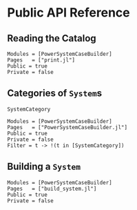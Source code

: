 # Public API Reference

## Reading the Catalog

```@autodocs
Modules = [PowerSystemCaseBuilder]
Pages   = ["print.jl"]
Public = true
Private = false
```

## Categories of `System`s

```@docs
SystemCategory
```

```@autodocs
Modules = [PowerSystemCaseBuilder]
Pages   = ["PowerSystemCaseBuilder.jl"]
Public = true
Private = false
Filter = t -> !(t in [SystemCategory])
```

## Building a `System`

```@autodocs
Modules = [PowerSystemCaseBuilder]
Pages   = ["build_system.jl"]
Public = true
Private = false
```
